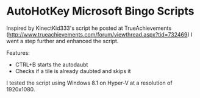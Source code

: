# AutoHotKey Microsoft Bingo Scripts
Inspired by KinectKid333's script he posted at TrueAchievements (http://www.trueachievements.com/forum/viewthread.aspx?tid=732469) I went a step further and enhanced the script.

Features:
- CTRL+B starts the autodaubt
- Checks if a tile is already daubted and skips it

I tested the script using Windows 8.1 on Hyper-V at a resolution of 1920x1080.
